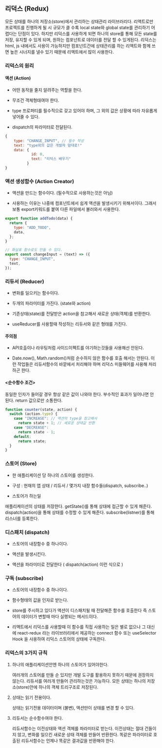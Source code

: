 ## 리덕스 (Redux)

모든 상태를 하나의 저장소(store)에서 관리하는 상태관리 라이브러리다.
리액트로만 프로젝트를 진행하게 될 시 규모가 클 수록 local state와 global state를 관리하기 어렵다는 단점이 있다.
하지만 리덕스를 사용하게 되면 하나의 store를 통해 모든 state를 저장, 유지할 수 있게 되며, 원하는 컴포넌트로 데이터를 전달 할 수 있게된다.
리덕스는 html, js 내에서도 사용이 가능하지만 컴포넌트간에 상태관리를 하는 리액트와 함께 쓰면 높은 시너지를 낼수 있기 때문에 리액트에서 많이 사용한다.

### 리덕스의 원리

#### 액션 (Action)

- 어떤 동작을 줄지 알려주는 역할을 한다.

- 무조건 객체형태여야 한다.

- type 프로퍼티를 필수적으로 갖고 있어야 하며, 그 외의 값은 상황에 따라 자유롭게 넣어줄 수 있다.

- dispatch의 파라미터로 전달된다.

```jsx
{
    type: "CHANGE_INPUT", // 필수 작성
    text: "type외의 값은 개발자 맘대로!"
    data: {
            id: 0,
            text: "리덕스 배우기"
          }
}
```

### 액션 생성함수 (Action Creator)

- 액션을 만드는 함수이다. (필수적으로 사용하는것은 아님)

- 사용하는 이유는 나중에 컴포넌트에서 쉽게 액션을 발생시키기 위해서이다. 그래서 보통 export키워드를 붙여 다른 파일에서 불러와서 사용한다.

```jsx
export function addTodo(data) {
  return {
    type: "ADD_TODO",
    data,
  };
}

// 화살표 함수로도 만들 수 있다.
export const changeInput = (text) => ({
  type: "CHANGE_INPUT",
  text,
});
```

### 리듀서 (Reducer)

- 변화를 일으키는 함수이다.

- 두개의 파라미터를 가진다. (state와 action)

- 기존상태(state)를 전달받은 action을 참고해서 새로운 상태(객체)를 반환한다.

- useReducer를 사용할때 작성하는 리듀서와 같은 형태를 가진다.

#### 주의점

- API호출이나 라우팅처럼 사이드이펙트를 야기하는것들을 사용해선 안된다.

- Date.now(), Math.random()처럼 순수하지 않은 함수를 호출 해서는 안된다. 이런 작업들은 리듀서함수의 바깥에서 처리해야 하며 리덕스 미들웨어를 사용해 처리하곤 한다.

#### <순수함수 조건>

동일한 인자가 들어갈 경우 항상 같은 값이 나와야 한다.
부수적인 효과가 일어나면 안 된다.
return 값으로만 소통한다.

```jsx
function counter(state, action) {
  switch (action.type) {
    case "INCREASE": // 액션의 type을 참고해서
      return state + 1; // 새로운 상태값 반환
    case "DECREASE":
      return state - 1;
    default:
      return state;
  }
}
```

### 스토어 (Store)

- 한 애플리케이션 당 하나의 스토어를 생성한다.

- 구성 : 현재의 앱 상태 / 리듀서 / 몇가지 내장 함수들(dispatch, subscribe..)

- 스토어가 하는일

애플리케이션의 상태를 저장한다.
getState()를 통해 상태에 접근할 수 있게 해준다.
dispatch(action)을 통해 상태를 수정할 수 있게 해준다.
subscribe(listner)를 통해 리스너를 등록한다.

### 디스패치 (dispatch)

- 스토어의 내장함수 중 하나이다.

- 액션을 발생시킨다.

- 액션을 파라미터로 전달한다 ( dispatch(action) 이런 식으로 )

### 구독 (subscribe)

- 스토어의 내장함수 중 하나이다.

- 함수형태의 값을 인자로 받는다.

- store를 주시하고 있다가 액션이 디스패치될 때 전달해준 함수를 호출한다 즉 스토어의 데이터가 변할때 마다 실행되는 메서드이다.

- 리액트에서 리덕스를 사용할때 이 함수를 직접 사용하는 일은 별로 없으나 그 대신에 react-redux 라는 라이브러리에서 제공하는 connect 함수 또는 useSelector Hook 을 사용하여 리덕스 스토어의 상태에 구독한다.

### 리덕스의 3가지 규칙

1. 하나의 애플리케이션안엔 하나의 스토어가 있어야한다.

   여러개의 스토어를 만들 순 있지만 개발 도구를 활용하지 못하기 때문에 권장하지 않는다. 리듀서를 여러개 만들어 관리하는것은 가능하다.
   모든 상태는 하나의 저장소(store)안에 하나의 객체 트리구조로 저장된다.

2. 상태는 읽기 전용이다.

   상태는 읽기전용 데이터이며 (불변), 액션만이 상태를 변경 할 수 있다.

3. 리듀서는 순수함수여야 한다.

   리듀서함수는 이전상태와 액션 객체를 파라미터로 받는다.
   이전상태는 절대 건들이지 않고, 변화를 일으킨 새로운 상태 객체를 만들어 반환한다.
   똑같은 파라미터로 호출된 리듀서함수는 언제나 똑같은 결과값을 반환해야 한다.
